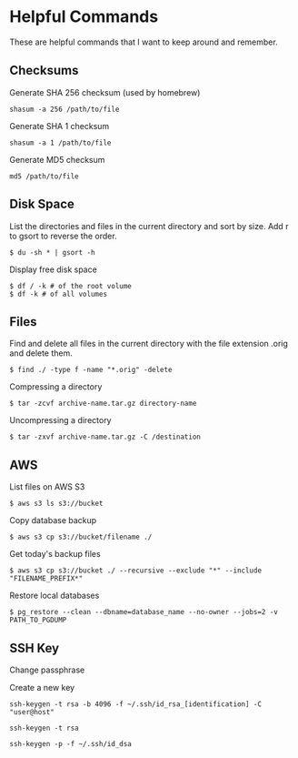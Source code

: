# Helpful Commands

These are helpful commands that I want to keep around and remember.

## Checksums

Generate SHA 256 checksum (used by homebrew)

```
shasum -a 256 /path/to/file
```

Generate SHA 1 checksum

```
shasum -a 1 /path/to/file
```


Generate MD5 checksum

```
md5 /path/to/file
```


## Disk Space

List the directories and files in the current directory and sort by 
size. Add r to gsort to reverse the order. 

```
$ du -sh * | gsort -h
```

Display free disk space

```
$ df / -k # of the root volume
$ df -k # of all volumes
```

## Files

Find and delete all files in the current directory with the file 
extension .orig and delete them.

```
$ find ./ -type f -name "*.orig" -delete
```

Compressing a directory

```
$ tar -zcvf archive-name.tar.gz directory-name
```

Uncompressing a directory

```
$ tar -zxvf archive-name.tar.gz -C /destination
```


## AWS 

List files on AWS S3

```
$ aws s3 ls s3://bucket
```

Copy database backup

```
$ aws s3 cp s3://bucket/filename ./
```

Get today's backup files

```
$ aws s3 cp s3://bucket ./ --recursive --exclude "*" --include "FILENAME_PREFIX*"
```

Restore local databases

```
$ pg_restore --clean --dbname=database_name --no-owner --jobs=2 -v PATH_TO_PGDUMP
```

## SSH Key


Change passphrase

Create a new key

```
ssh-keygen -t rsa -b 4096 -f ~/.ssh/id_rsa_[identification] -C "user@host"
```

```
ssh-keygen -t rsa
```

```
ssh-keygen -p -f ~/.ssh/id_dsa
```

